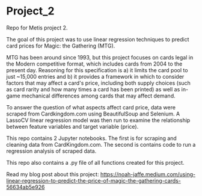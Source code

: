 # Project_2

Repo for Metis project 2.

The goal of this project was to use linear regression techniques to predict card prices for Magic: the Gathering (MTG).

MTG has been around since 1993, but this project focuses on cards legal in the Modern competitive format, which includes cards from 2004 to the present day. Reasoning for this specification is a) it limits the card pool to just ~15,000 entries and b) it provides a framework in which to consider factors that may affect a card's price, including both supply choices (such as card rarity and how many times a card has been printed) as well as in-game mechanical differences among cards that may affect demand.

To answer the question of what aspects affect card price, data were scraped from Cardkingdom.com using BeautifulSoup and Selenium. A LassoCV linear regression model was then run to examine the relationship between feature variables and target variable (price).

This repo contains 2 Jupyter notebooks. The first is for scraping and cleaning data from CardKingdom.com. The second is contains code to run a regression analysis of scraped data. 

This repo also contains a .py file of all functions created for this project.

Read my blog post about this project: https://noah-jaffe.medium.com/using-linear-regression-to-predict-the-price-of-magic-the-gathering-cards-56634ab5e926
